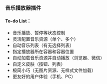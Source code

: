 ### 音乐播放器插件

#### To-do List：
* 音乐播放、暂停等状态控制
* 灵活配置音乐资源（单个、多个）
* 自动音乐列表（有无选择列表）
* 指定播放器所在容器和容器位置
* 自动加载音乐资源并自动播放（浏览器、微信）
* 自定义皮肤（按钮、列表）
* 极简小巧（无图片资源、无样式文件加载）
* 更友好的用户体验（手机、PC）
